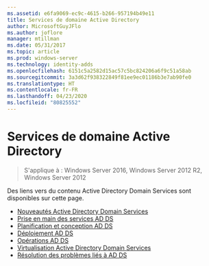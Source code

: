 ```yaml
---
ms.assetid: e6fa9069-ec9c-4615-b266-957194b49e11
title: Services de domaine Active Directory
author: MicrosoftGuyJFlo
ms.author: joflore
manager: mtillman
ms.date: 05/31/2017
ms.topic: article
ms.prod: windows-server
ms.technology: identity-adds
ms.openlocfilehash: 6151c5a2582d15ac57c5bc824206a6f9c51a58ab
ms.sourcegitcommit: 3a3d62f938322849f81ee9ec01186b3e7ab90fe0
ms.translationtype: HT
ms.contentlocale: fr-FR
ms.lasthandoff: 04/23/2020
ms.locfileid: "80825552"
---
```

# <a name="active-directory-domain-services"></a>Services de domaine Active Directory

>S'applique à : Windows Server 2016, Windows Server 2012 R2, Windows Server 2012

  
Des liens vers du contenu Active Directory Domain Services sont disponibles sur cette page.   


* [Nouveautés Active Directory Domain Services](../whats-new-active-directory-domain-services.md)  
* [Prise en main des services AD DS](../ad-ds/AD-DS-Getting-Started.md)   
* [Planification et conception AD DS](../ad-ds/plan/AD-DS-Design-and-Planning.md)  
* [Déploiement AD DS](../ad-ds/deploy/AD-DS-Deployment.md)  
* [Opérations AD DS](../ad-ds/manage/component-updates/AD-DS-Operations.md)   
* [Virtualisation Active Directory Domain Services](../ad-ds/get-started/virtual-dc/Active-Directory-Domain-Services-Virtualization.md)  
* [Résolution des problèmes liés à AD DS](../ad-ds/manage/AD-DS-Troubleshooting.md)
